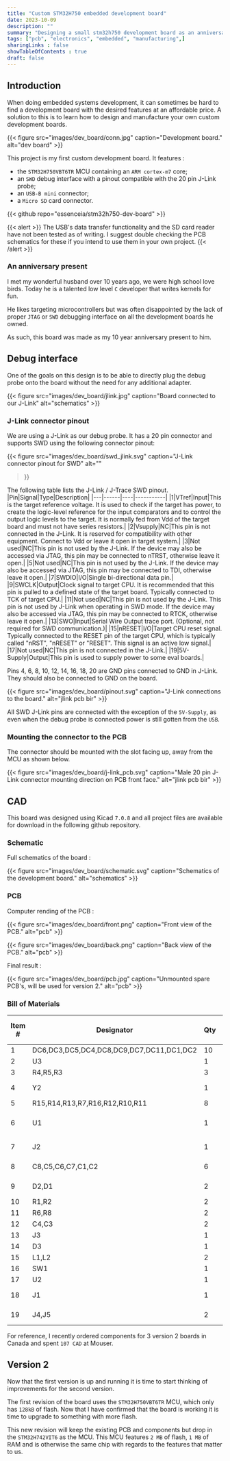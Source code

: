 ```yaml
---
title: "Custom STM32H750 embedded development board"
date: 2023-10-09
description: ""
summary: "Designing a small stm32h750 development board as an anniversary present"
tags: ["pcb", "electronics", "embedded", "manufacturing",]
sharingLinks : false
showTableOfContents : true
draft: false
---
```


## Introduction

When doing embedded systems development, it can sometimes be hard to find
a development board with the desired features at an affordable price. 
A solution to this is to learn how to design and manufacture your own custom
development boards. 

{{< figure
    src="images/dev_board/conn.jpg"
    caption="Development board."
    alt="dev board"
    >}}


This project is my first custom development board. It features :
- the `STM32H750VBT6TR` MCU containing an `ARM cortex-m7` core;
- an `SWD` debug interface with a pinout compatible with the 20 pin J-Link probe;
- an `USB-B mini` connector;
- a `Micro SD` card connector.

{{< github repo="essenceia/stm32h750-dev-board" >}}

{{< alert >}}
The USB's data transfer functionality and the SD card reader have not been
tested as of writing. I suggest double checking the PCB schematics for these
if you intend to use them in your own project.
{{< /alert >}}

### An anniversary present
 
I met my wonderful husband over 10 years ago, we were high school love birds.
Today he is a talented low level `C` developer that writes kernels for fun.

He likes targeting microcontrollers but was often disappointed by the lack of proper `JTAG`
or `SWD` debugging interface on all the development boards he owned.

As such, this board was made as my 10 year anniversary present to him.
 
## Debug interface

One of the goals on this design is to be able
to directly plug the debug probe onto the 
board without the need for any additional adapter.

{{< figure
    src="images/dev_board/jlink.jpg"
    caption="Board connected to our J-Link"
    alt="schematics"
    >}}

### J-Link connector pinout

We are using a J-Link as our debug probe.
It has a 20 pin connector and supports SWD 
using the following connector pinout:

{{< figure
    src="images/dev_board/swd_jlink.svg"
    caption="J-Link connector pinout for SWD"
    alt=""
>}}

The following table lists the J-Link / J-Trace SWD pinout.
|Pin|Signal|Type|Description|
|---|------|----|-----------|
|1|VTref|Input|This is the target reference voltage. It is used to check if the target has power, to create the logic-level reference for the input comparators and to control the output logic levels to the target. It is normally fed from Vdd of the target board and must not have series resistors.|
|2|Vsupply|NC|This pin is not connected in the J-Link. It is reserved for compatibility with other equipment. Connect to Vdd or leave it open in target system.|
|3|Not used|NC|This pin is not used by the J-Link. If the device may also be accessed via JTAG, this pin may be connected to nTRST, otherwise leave it open.|
|5|Not used|NC|This pin is not used by the J-Link. If the device may also be accessed via JTAG, this pin may be connected to TDI, otherwise leave it open.|
|7|SWDIO|I/O|Single bi-directional data pin.|
|9|SWCLK|Output|Clock signal to target CPU. It is recommended that this pin is pulled to a defined state of the target board. Typically connected to TCK of target CPU.|
|11|Not used|NC|This pin is not used by the J-Link. This pin is not used by J-Link when operating in SWD mode. If the device may also be accessed via JTAG, this pin may be connected to RTCK, otherwise leave it open.|
|13|SWO|Input|Serial Wire Output trace port. (Optional, not required for SWD communication.)|
|15|nRESET|I/O|Target CPU reset signal. Typically connected to the RESET pin of the target CPU, which is typically called "nRST", "nRESET" or "RESET". This signal is an active low signal.|
|17|Not used|NC|This pin is not connected in the J-Link.|
|19|5V-Supply|Output|This pin is used to supply power to some eval boards.|

Pins 4, 6, 8, 10, 12, 14, 16, 18, 20 are GND pins connected to GND in J-Link. 
They should also be connected to GND on the board.

{{< figure
    src="images/dev_board/pinout.svg"
    caption="J-Link connections to the board."
    alt="jlink pcb bir"
    >}}

All SWD J-Link pins are connected with the exception of the `5V-Supply`,
as even when the debug probe is connected power is still gotten from the `USB`. 

### Mounting the connector to the PCB 

The connector should be mounted with the slot facing up, away from
the MCU as shown below.
 
{{< figure
    src="images/dev_board/j-link_pcb.svg"
    caption="Male 20 pin J-Link connector mounting direction on PCB front face."
    alt="jlink pcb bir"
    >}}

## CAD

This board was designed using Kicad `7.0.8` and all project files are
available for download in the following github repository.

 
### Schematic

Full schematics of the board : 

{{< figure
    src="images/dev_board/schematic.svg"
    caption="Schematics of the development board."
    alt="schematics"
    >}}

### PCB

Computer rending of the PCB :  

{{< figure
    src="images/dev_board/front.png"
    caption="Front view of the PCB."
    alt="pcb"
    >}}


{{< figure
    src="images/dev_board/back.png"
    caption="Back view of the PCB."
    alt="pcb"
    >}}

Final result : 

{{< figure
    src="images/dev_board/pcb.jpg"
    caption="Unmounted spare PCB's, will be used for version 2."
    alt="pcb"
    >}}


### Bill of Materials

| **Item #** | **Designator**                             | **Qty** | **Manufacturer**            | **Mfg Part #**                  | **Description / Value**     | **Package/Footprint** | **Type**     | **Your Instructions / Notes**       |
|----------|------------------------------------------|-------|---------------------------|-------------------------------|---------------------------|---------------------|------------|-----------------------------------|
| 1          | DC6,DC3,DC5,DC4,DC8,DC9,DC7,DC11,DC1,DC2 | 10      | KEMET                       | C0402C104K4RAC                  | 100nF                       | 0402                  | SMD          |                                     |
| 2          | U3                                         | 1       | Texas Instruments           | TLV1117-33CDCYRG3               | TLV1117-33                  | SOT-223               | SMD          |                                     |
| 3          | R4,R5,R3                                 | 3       | SEI Stackpole               | RMCF0603JJ1K00                  | 1k                          | 0603                  | SMD          |                                     |
| 4          | Y2                                         | 1       | ECS Inc.                    | ECS-250-9-37B2-CKM-TR           | 25MHz 9uF                   | 2.0x1.6mm             | SMD          |                                     |
| 5          | R15,R14,R13,R7,R16,R12,R10,R11           | 8       | YAGEO                       | RC0402FR-0710KL                 | 10k                         | 0402                  | SMD          |                                     |
| 6          | U1                                         | 1       | STMicroelectronics          | STM32H750VBT6TR / STM32H742VIT6 | STM32H750VBTx / STM32H742VI | LQFP-100              | QFP          | MCU for v1 and v2, pin compatible |
| 7          | J2                                         | 1       | On Shore Technology Inc.    | 302-S201                        | Conn_ARM_JTAG_SWD_20        | THD                   | Through Hole |                                     |
| 8          | C8,C5,C6,C7,C1,C2                        | 6       | Samsung Electro-Mechanics   | CL31A476MQHNNNE                 | 47uF/3528                   | 1206                  | SMD          |                                     |
| 9          | D2,D1                                    | 2       | EVERLIGHT                   | 19-213SYGC/S530-E2/5T           | LED                         | 0603                  | SMD          |                                     |
| 10         | R1,R2                                    | 2       | YAGEO                       | RC0402FR-0722RL                 | 22                          | 0402                  | SMD          |                                     |
| 11         | R6,R8                                    | 2       | SEI Stackpole               | RMCA0603JT510R                  | 510                         | 0603                  | SMD          |                                     |
| 12         | C4,C3                                    | 2       | Murata Electronics          | GJM1555C1H8R0DB01D              | 8pF                         | 0402                  | SMD          |                                     |
| 13         | J3                                         | 1       | Molex                       | 1040310811                      | Micro_SD_Card_Det1          |                       | SMD          |                                     |
| 14         | D3                                         | 1       | Toshiba                     | CRS30I40A(TE85L,QM            | SS34                        | SOD-123F              | SMD          |                                     |
| 15         | L1,L2                                    | 2       | TAI-TECH                    | FCM1608KF-102T02                | 1KB                         | 0603                  | SMD          |                                     |
| 16         | SW1                                        | 1       | C&K                         | PTS636 SM43 SMTR LFS            | SW_RESET                    | 6.0x3.5mm             | SMD          |                                     |
| 17         | U2                                         | 1       | STMicroelectronics          | USBLC6-2P6                      | USBLC6-2P6                  | SOT-666               | SMD          |                                     |
| 18         | J1                                         | 1       | Adam Tech                   | MUSB-B5-S-RA-SMT-PP-T/R         | USB_B_Mini                  |                       | SMD          |                                     |
| 19         | J4,J5                                    | 2       | Sullins Connector Solutions | PPTC252LFBN-RC                  | Conn_02x25_Odd_Even         |                       | Through Hole |                                     |

For reference, I recently ordered components for 3 version 2 boards in Canada and spent `107 CAD`
at Mouser. 
 
## Version 2

Now that the first version is up and running it is time to start
thinking of improvements for the second version.

The first revision of the board uses the `STM32H750VBT6TR` MCU, which only has `128kB` of flash. 
Now that I have confirmed that the board is working it is time to
upgrade to something with more flash.

This new revision will keep the existing PCB and components but
drop in the `STM32H742VIT6` as the MCU.
This MCU features `2 MB` of flash, `1 MB` of RAM and is otherwise the same chip with regards to the features that matter to us.




